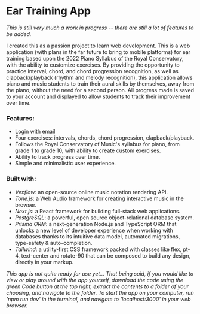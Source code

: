 # Ear Training App

_This is still very much a work in progress -- there are still a lot of features to be added._

I created this as a passion project to learn web development. This is a web application (with plans in the far future to bring to mobile platforms) for ear training based upon the 2022 Piano Syllabus of the Royal Conservatory, with the ability to customize exercises. By providing the opportunity to practice interval, chord, and chord progression recognition, as well as clapback/playback (rhythm and melody recognition), this application allows piano and music students to train their aural skills by themselves, away from the piano, without the need for a second person. All progress made is saved to your account and displayed to allow students to track their improvement over time.

### Features:
* Login with email
* Four exercises: intervals, chords, chord progression, clapback/playback.
* Follows the Royal Conservatory of Music's syllabus for piano, from grade 1 to grade 10, with ability to create custom exercises.
* Ability to track progress over time.
* Simple and minimalistic user experience.

### Built with:
* _Vexflow_: an open-source online music notation rendering API.
* _Tone.js_: a Web Audio framework for creating interactive music in the browser.
* _Next.js_: a React framework for building full-stack web applications.
* _PostgreSQL_: a powerful, open source object-relational database system.
* _Prisma ORM_: a next-generation Node.js and TypeScript ORM that unlocks a new level of developer experience when working with databases thanks to its intuitive data model, automated migrations, type-safety & auto-completion.
* _Tailwind_: a utility-first CSS framework packed with classes like flex, pt-4, text-center and rotate-90 that can be composed to build any design, directly in your markup.


_This app is not quite ready for use yet... That being said, if you would like to view or play around with the app yourself, download the code using the green Code button at the top right, extract the contents to a folder of your choosing, and navigate to the folder. To start the app on your computer, run 'npm run dev' in the terminal, and navigate to 'localhost:3000' in your web browser._
